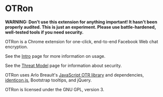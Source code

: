 OTRon
=====

**WARNING: Don't use this extension for anything important! It hasn't been properly audited. This is just an experiment. Please use battle-hardened, well-tested tools if you need security.**

OTRon is a Chrome extension for one-click, end-to-end Facebook Web chat encryption.

See the [Intro](doc/intro.md) page for more information on usage.

See the [Threat Model](doc/threat-model.md) page for information about security.

OTRon uses Arlo Breault's [JavaScript OTR library](https://github.com/arlolra/otr) and dependencies, [identicon.js](https://github.com/hgwr/identicon), Bootstrap tooltips, and jQuery.

OTRon is licensed under the GNU GPL, version 3.

